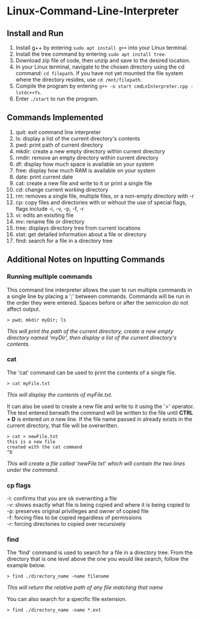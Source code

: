 # Linux-Command-Line-Interpreter

## Install and Run
1. Install g++ by entering ```sudo apt install g++``` into your Linux terminal.
2. Install the tree command by entering ```sudo apt install tree```.
3. Download zip file of code, then unzip and save to the desired location.
4. In your Linux terminal, navigate to the chosen directory using the cd command: ```cd filepath```. If you have not yet mounted the file system where the directory resides, use ```cd /mnt/filepath```.
5. Compile the program by entering ```g++ -o start cmdLnInterpreter.cpp -lstdc++fs```.
6. Enter ```./start``` to run the program.

## Commands Implemented
1. quit: exit command line interpreter
2. ls: display a list of the current directory's contents
3. pwd: print path of current directory
4. mkdir: create a new empty directory within current directory
5. rmdir: remove an empty directory within current directory
6. df: display how much space is available on your system
7. free: display how much RAM is available on your system
8. date: print current date
9. cat: create a new file and write to it or print a single file
10. cd: change current working directory
11. rm: removes a single file, multiple files, or a non-empty directory with -r
12. cp: copy files and directories with or without the use of special flags, flags include -i, -v, -p, -f, -r
13. vi: edits an exisiting file
14. mv: rename file or directory
15. tree: displays directory tree from current locations
16. stat: get detailed information about a file or directory
17. find: search for a file in a directory tree

## Additional Notes on Inputting Commands
### Running multiple commands
This command line interpreter allows the user to run multiple commands in a single line by placing a ';' between commands. Commands will be run in the order they were entered. Spaces before or after the semicolon do not affect output.
```
> pwd; mkdir myDir; ls
```
*This will print the path of the current directory, create a new empty directory named 'myDir', then display a list of the current directory's contents*.
### cat
The 'cat' command can be used to print the contents of a single file.
```
> cat myFile.txt
```
*This will display the contents of myFile.txt*.  

It can also be used to create a new file and write to it using the '>' operator. The text entered beneath the command will be written to the file until **CTRL + D** is entered *on a new line*. If the file name passed in already exists in the current directory, that file will be overwritten.
```
> cat > newFile.txt
this is a new file
created with the cat command
^D
```
*This will create a file called 'newFile.txt' which will contain the two lines under the command*.

### cp flags
-i: confirms that you are ok overwriting a file  
-v: shows exactly what file is being copied and where it is being copied to  
-p: preserves original privilleges and owner of copied file  
-f: forcing files to be copied regardless of permissions  
-r: forcing directories to copied over recursively  

### find
The 'find' command is used to search for a file in a directory tree. From the directory that is one level above the one you would like search, follow the example below.
```
> find ./directory_name -name filename
```
*This will return the relative path of any file matching that name*  

You can also search for a specific file extension.
```
> find ./directory_name -name *.ext
```

